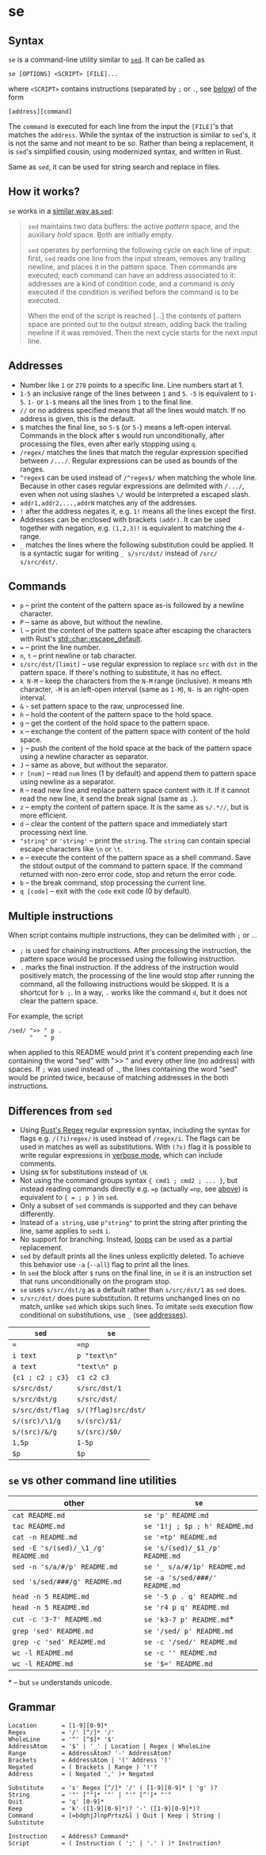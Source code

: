 # se

## Syntax

`se` is a command-line utility similar to [`sed`]. It can be called as

```text
se [OPTIONS] <SCRIPT> [FILE]...
```

where `<SCRIPT>` contains instructions (separated by `;` or `.`, see [below](#multiple-instructions)) of the form

```text
[address][command]
```

The `command` is executed for each line from the input the `[FILE]`'s that matches the `address`.
While the syntax of the instruction is similar to `sed`'s, it is not the same and not meant to be so.
Rather than being a replacement, it is `sed`'s simplified cousin, using modernized syntax,
and written in Rust.

Same as `sed`, it can be used for string search and replace in files.

## How it works?

`se` works in a [similar way as `sed`]:

> `sed` maintains two data buffers: the active *pattern* space, and the auxiliary *hold* space.
> Both are initially empty.
>
> `sed` operates by performing the following cycle on each line of input: first, `sed` reads one line from
> the input stream, removes any trailing newline, and places it in the pattern space.
> Then commands are executed; each command can have an address associated to it: addresses are a kind
> of condition code, and a command is only executed if the condition is verified before the command
> is to be executed.
>
> When the end of the script is reached [...] the contents of
> pattern space are printed out to the output stream, adding back the trailing newline if
> it was removed. Then the next cycle starts for the next input line.

## Addresses

* Number like `1` or `278` points to a specific line. Line numbers start at 1.
* `1-5` an inclusive range of the lines between `1` and `5`.
  `-5` is equivalent to `1-5`.
  `1-` or `1-$` means all the lines from `1` to the final line.
* `//` or no address specified means that all the lines would match.
  If no address is given, this is the default.
* `$` matches the final line, so `5-$` (or `5-`) means a left-open interval.
  Commands in the block after `$` would run unconditionally, after processing the files,
  even after early stopping using `q`.
* `/regex/` matches the lines that match the regular expression specified between `/.../`.
  Regular expressions can be used as bounds of the ranges.
* `^regex$` can be used instead of `/^regex$/` when matching the whole line.
  Because in other cases regular expressions are delimited with `/.../`,
  even when not using slashes `\/` would be interpreted a escaped slash.
* `addr1,addr2,...,addrN` matches any of the addresses.
* `!` after the address negates it, e.g. `1!` means all the lines except the first.
* Addresses can be enclosed with brackets `(addr)`. It can be used together with negation,
  e.g. `(1,2,3)!` is equivalent to matching the `4-` range.
* `_` matches the lines where the following substitution could be applied.
  It is a syntactic sugar for writing `_ s/src/dst/` instead of `/src/ s/src/dst/`.

## Commands

* `p` – print the content of the pattern space as-is followed by a newline character.
* `P` – same as above, but without the newline.
* `l` – print the content of the pattern space after escaping the characters with Rust's
  [std::char::escape_default].
* `=` – print the line number.
* `n`, `t` – print newline or tab character.
* `s/src/dst/[limit]` – use regular expression to replace `src` with `dst` in the pattern space.
  If there's nothing to substitute, it has no effect.
* `k N-M` – keep the characters from the `N-M` range (inclusive). `M` means `M`th character,
  `-M` is an left-open interval (same as `1-M`), `N-` is an right-open interval.
* `&` - set pattern space to the raw, unprocessed line.
* `h` – hold the content of the pattern space to the hold space.
* `g` – get the content of the hold space to the pattern space.
* `x` – exchange the content of the pattern space with content of the hold space.
* `j` – push the content of the hold space at the back of the pattern space
  using a newline character as separator.
* `J` – same as above, but without the separator.
* `r [num]` – read `num` lines (1 by default) and append them to pattern space
  using newline as a separator.
* `R` – read new line and replace pattern space content with it. If it cannot read the new line,
  it send the break signal (same as `.`).
* `z` – empty the content of pattern space. It is the same as `s/.*//`, but is more efficient.
* `d` – clear the content of the pattern space and immediately start processing next line.
* `"string"` or `'string'` – print the `string`. The `string` can contain special escape
  characters like `\n` or `\t`.
* `e` – execute the content of the pattern space as a shell command. Save the stdout output
  of the command to pattern space. If the command returned with non-zero error code,
  stop and return the error code.
* `b` – the break command, stop processing the current line.
* `q [code]` – exit with the `code` exit code (0 by default).

## Multiple instructions

When script contains multiple instructions, they can be delimited with `;` or `.`.

* `;` is used for chaining instructions. After processing the instruction,
  the pattern space would be processed using the following instruction.
* `.` marks the final instruction. If the address of the instruction would positively match,
  the processing of the line would stop after running the command,
  all the following instructions would be skipped. It is a shortcut for `b ;`.
  In a way, `.` works like the command `d`, but it does not clear the pattern space.

For example, the script

```text
/sed/ ">> " p .
      "   " p
```

when applied to this README would print it's content prepending each line containing the word "sed"
with ">> " and every other line (no address) with spaces. If `;` was used instead of `.`, the
lines containing the word "sed" would be printed twice, because of matching addresses in the both instructions.

## Differences from `sed`

* Using [Rust's Regex] regular expression syntax, including the syntax for flags
  e.g. `/(?i)regex/` is used instead of `/regex/i`. The flags can be used in
  matches as well as substitutions. With `(?x)` flag it is possible to write regular
  expressions in [verbose mode], which can include comments.
* Using `$N` for substitutions instead of `\N`.
* Not using the command groups syntax `{ cmd1 ; cmd2 ; ... }`,
  but instead reading commands directly e.g. `=p` (actually `=np`, see [above](#commands)) is equivalent to `{ = ; p }` in `sed`.
* Only a subset of `sed` commands is supported and they can behave differently.
* Instead of `a string`, use `p"string"` to print the string after
  printing the line, same applies to `sed`s `i`.
* No support for branching. Instead, [loops](#loops) can be used as a partial replacement.
* `sed` by default prints all the lines unless explicitly deleted.
  To achieve this behavior use `-a` (`--all`) flag to print all the lines.
* In `sed` the block after `$` runs on the final line, in `se`
  it is an instruction set that runs unconditionally on the program stop.
* `se` uses `s/src/dst/g` as a default rather than `s/src/dst/1` as `sed` does.
* `s/src/dst/` does pure substitution. It returns unchanged lines on no match, unlike `sed` which skips such lines.
  To imitate `sed`s execution flow conditional on substitutions, use `_` (see [addresses](#addresses)).

|      `sed`       |       `se`          |
|------------------|---------------------|
| `=`              | `=np`               |
| `i text`         | `p "text\n"`        |
| `a text`         | `"text\n" p`        |
| `{c1 ; c2 ; c3}` | `c1 c2 c3`          |
| `s/src/dst/`     | `s/src/dst/1`       |
| `s/src/dst/g`    | `s/src/dst/`        |
| `s/src/dst/flag` | `s/(?flag)src/dst/` |
| `s/(src)/\1/g`   | `s/(src)/$1/`       |
| `s/(src)/&/g`    | `s/(src)/$0/`       |
| `1,5p`           | `1-5p`              |
| `$p`             | `$p`                |

## `se` vs other command line utilities

|    other                             |   `se`                           |
|--------------------------------------|----------------------------------|
| `cat README.md`                      | `se 'p' README.md`               |
| `tac README.md`                      | `se '1!j ; $p ; h' README.md`    |
| `cat -n README.md`                   | `se '=tp' README.md`             |
| `sed -E 's/(sed)/_\1_/g' README.md`  | `se 's/(sed)/_$1_/p' README.md`  |
| `sed -n 's/a/#/p' README.md`         | `se '_ s/a/#/1p' README.md`      |
| `sed 's/sed/###/g' README.md`        | `se -a 's/sed/###/' README.md`   |
| `head -n 5 README.md`                | `se '-5 p . q' README.md`        |
| `head -n 5 README.md`                | `se 'r4 p q' README.md`          |
| `cut -c '3-7' README.md`             | `se 'k3-7 p' README.md`\*        |
| `grep 'sed' README.md`               | `se '/sed/ p' README.md`         |
| `grep -c 'sed' README.md`            | `se -c '/sed/' README.md`        |
| `wc -l README.md`                    | `se -c '' README.md`             |
| `wc -l README.md`                    | `se '$=' README.md`              |

\* – but `se` understands unicode.

## Grammar

```text
Location       = [1-9][0-9]*
Regex          = '/' [^/]* '/'
WholeLine      = '^' [^$]* '$'
AddressAtom    = '$' | '_' | Location | Regex | WholeLine
Range          = AddressAtom? '-' AddressAtom?
Brackets       = AddressAtom | '(' Address ')'
Negated        = ( Brackets | Range ) '!'?
Address        = ( Negated ',' )+ Negated

Substitute     = 's' Regex [^/]* '/' ( [1-9][0-9]* | 'g' )?
String         = '"' [^"]* '"' | "'" [^']* "'"
Quit           = 'q' [0-9]*
Keep           = 'k' ([1-9][0-9]*)? '-' ([1-9][0-9]*)?
Command        = [=bdghjJlnpPrtxz&] | Quit | Keep | String | Substitute

Instruction    = Address? Command*
Script         = ( Instruction ( ';' | '.' ) )* Instruction?
```

[`sed`]: https://www.gnu.org/software/sed/manual/sed.html
[Rust's Regex]: https://docs.rs/regex/latest/regex/
[verbose mode]: https://docs.rs/regex/latest/regex/?search=verbose#example-verbose-mode
[std::char::escape_default]: https://doc.rust-lang.org/std/primitive.char.html#method.escape_default
[similar way as `sed`]: https://www.gnu.org/software/sed/manual/sed.html#Execution-Cycle
